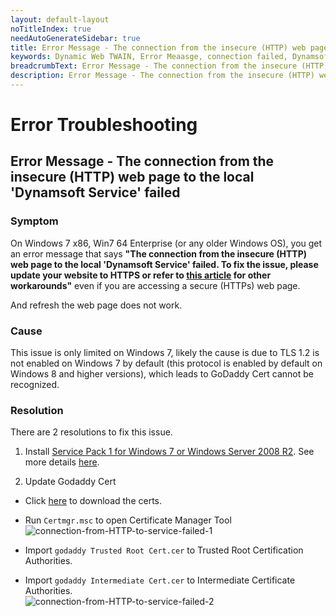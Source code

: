```yaml
---
layout: default-layout
noTitleIndex: true
needAutoGenerateSidebar: true
title: Error Message - The connection from the insecure (HTTP) web page to the local 'Dynamsoft Service' failed
keywords: Dynamic Web TWAIN, Error Meaasge, connection failed, Dynamsoft Service, HTTP
breadcrumbText: Error Message - The connection from the insecure (HTTP) web page to the local 'Dynamsoft Service' failed
description: Error Message - The connection from the insecure (HTTP) web page to the local 'Dynamsoft Service' failed
---
```


# Error Troubleshooting

## Error Message - The connection from the insecure (HTTP) web page to the local 'Dynamsoft Service' failed

### Symptom 

On Windows 7 x86, Win7 64 Enterprise (or any older Windows OS), you get an error message that says **"The connection from the insecure (HTTP) web page to the local 'Dynamsoft Service' failed. To fix the issue, please update your website to HTTPS or refer to <a href="https://www.dynamsoft.com/web-twain/docs/faq/http-insecure-websites-in-chromium-browser.html?ver=latest" target="_blank">this article</a> for other workarounds"** even if you are accessing a secure (HTTPs) web page.

And refresh the web page does not work. 

### Cause 

This issue is only limited on Windows 7, likely the cause is due to TLS 1.2 is not enabled on Windows 7 by default (this protocol is enabled by default on Windows 8 and higher versions), which leads to GoDaddy Cert cannot be recognized.

### Resolution 

There are 2 resolutions to fix this issue.

1. Install <a href="http://support.microsoft.com/help/976932" target="_blank">Service Pack 1 for Windows 7 or Windows Server 2008 R2</a>. See more details <a href="https://support.microsoft.com/en-us/topic/update-to-enable-tls-1-1-and-tls-1-2-as-default-secure-protocols-in-winhttp-in-windows-c4bd73d2-31d7-761e-0178-11268bb10392" target="_blank">here</a>.

2. Update Godaddy Cert
  -  Click <a href="https://tst.dynamsoft.com/libs/dwt/17.2.1/GodaddyCert.zip" target="_blank">here</a> to download the certs. 

  - Run `Certmgr.msc` to open Certificate Manager Tool  
![connection-from-HTTP-to-service-failed-1]({{site.assets}}imgs/connection-from-HTTP-to-service-failed-1.png)

 - Import `godaddy Trusted Root Cert.cer` to Trusted Root Certification Authorities.

 - Import `godaddy Intermediate Cert.cer` to Intermediate Certificate Authorities.  
![connection-from-HTTP-to-service-failed-2]({{site.assets}}imgs/connection-from-HTTP-to-service-failed-2.png)

